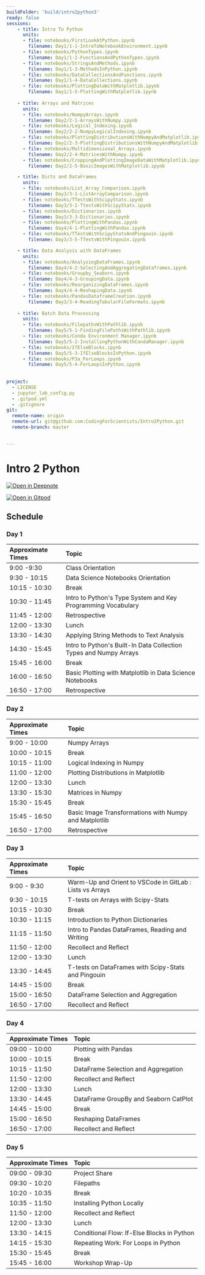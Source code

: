 ```yaml
---
buildFolder: 'build/intro2python3'
ready: false
sessions:
    - title: Intro To Python
      units:
      - file: notebooks/FirstLookAtPython.ipynb
        filename: Day1/1-1-IntroToNotebookEnvironment.ipynb
      - file: notebooks/PythonTypes.ipynb
        filename: Day1/1-2-FunctionsAndPythonTypes.ipynb
      - file: notebooks/StringsAndMethods.ipynb
        filename: Day1/1-3-MethodsInPython.ipynb        
      - file: notebooks/DataCollectionsAndFunctions.ipynb
        filename: Day1/1-4-DataCollections.ipynb
      - file: notebooks/PlottingDataWithMatplotlib.ipynb
        filename: Day1/1-5-PlottingWithMatplotlib.ipynb
    
    - title: Arrays and Matrices
      units:
      - file: notebooks/NumpyArrays.ipynb
        filename: Day2/2-1-ArraysWithNumpy.ipynb
      - file: notebooks/Logical_Indexing.ipynb
        filename: Day2/2-2-NumpyLogicalIndexing.ipynb
      - file: notebooks/PlottingDistributionsWithNumpyAndMatplotlib.ipynb
        filename: Day2/2-3-PlottingDistributionsWithNumpyAndMatplotlib.ipynb
      - file: notebooks/Multidimensional_Arrays.ipynb
        filename: Day2/2-4-MatricesWithNumpy.ipynb
      - file: notebooks/CroppingAndPlottingImageDataWithMatplotlib.ipynb
        filename: Day2/2-5-BasicImagesWithMatplotlib.ipynb

    - title: Dicts and DataFrames
      units:
      - file: notebooks/List_Array_Comparison.ipynb
        filename: Day3/3-1-ListArrayComparison.ipynb
      - file: notebooks/TTestsWithScipyStats.ipynb
        filename: Day3/3-2-TtestsWithScipyStats.ipynb
      - file: notebooks/Dictionaries.ipynb
        filename: Day3/3-3-Dictionaries.ipynb
      - file: notebooks/PlottingWithPandas.ipynb
        filename: Day4/4-1-PlottingWithPandas.ipynb
      - file: notebooks/TTestsWithScipyStatsAndPingouin.ipynb
        filename: Day3/3-5-TTestsWithPingouin.ipynb

    - title: Data Analysis with DataFrames
      units:
      - file: notebooks/AnalyzingDataFrames.ipynb
        filename: Day4/4-2-SelectingAndAggregatingDataframes.ipynb
      - file: notebooks/Groupby_Seaborn.ipynb
        filename: Day4/4-3-GroupingData.ipynb
      - file: notebooks/ReorganizingDataFrames.ipynb
        filename: Day4/4-4-ReshapingData.ipynb
      - file: notebooks/PandasDataframeCreation.ipynb
        filename: Day3/3-4-ReadingTabularFileFormats.ipynb
    
    - title: Batch Data Processing
      units:
      - file: notebooks/FilepathsWithPathlib.ipynb
        filename: Day5/5-1-FindingFilePathsWithPathlib.ipynb
      - file: notebooks/Conda Environment Manager.ipynb
        filename: Day5/5-2-InstallingPythonWithCondaManager.ipynb
      - file: notebooks/IfElseBlocks.ipynb
        filename: Day5/5-3-IfElseBlocksInPython.ipynb
      - file: notebooks/P3a_ForLoops.ipynb
        filename: Day5/5-4-ForLoopsInPython.ipynb
      
      
project:
  - LICENSE
  - jupyter_lab_config.py
  - .gitpod.yml
  - .gitignore
git:
  remote-name: origin
  remote-url: git@github.com:CodingForScientists/Intro2Python.git
  remote-branch: master
  

---
```



# Intro 2 Python

[![Open in Deepnote](https://deepnote.com/buttons/launch-in-deepnote-small.svg)](https://www.deepnote.com/launch?template=data-science&url=https://github.com/CodingForScientists/Intro2Python)

[![Open in Gitpod](https://gitpod.io/button/open-in-gitpod.svg)](https://gitpod.io/#https://github.com/CodingForScientists/Intro2Python)

## Schedule

### Day 1

| Approximate Times | Topic |
| :--  | :--   |
| 9:00 -9:30 | Class Orientation |
| 9:30 - 10:15 | Data Science Notebooks Orientation |
| 10:15 - 10:30 | Break |
| 10:30 - 11:45 | Intro to Python's Type System and Key Programming Vocabulary |
| 11:45 - 12:00 | Retrospective |
| 12:00 - 13:30 | Lunch |
| 13:30 - 14:30 | Applying String Methods to Text Analysis |
| 14:30 - 15:45 | Intro to Python's Built-In Data Collection Types and Numpy Arrays |
| 15:45 - 16:00 | Break |
| 16:00 - 16:50 | Basic Plotting with Matplotlib in Data Science Notebooks |
| 16:50 - 17:00 | Retrospective |


### Day 2

| Approximate Times | Topic                                                     |
| :--               | :--                                                       |
| 9:00 - 10:00      | Numpy Arrays                                              |
| 10:00 - 10:15     | Break                                                     |
| 10:15 - 11:00     | Logical Indexing in Numpy                                 |
| 11:00 - 12:00     | Plotting Distributions in Matplotlib                      |
| 12:00 - 13:30     | Lunch                                                     |
| 13:30 - 15:30     | Matrices in Numpy                                         |
| 15:30 - 15:45     | Break                                                     |
| 15:45 - 16:50     | Basic Image Transformations with Numpy and Matplotlib     |
| 16:50 - 17:00     | Retrospective |


### Day 3

| Approximate Times | Topic                                                     |
| :--               | :--                                                       |
| 9:00 - 9:30       | Warm-Up and Orient to VSCode in GitLab : Lists vs Arrays  |
| 9:30 - 10:15      | T-tests on Arrays with Scipy-Stats                        |
| 10:15 - 10:30     | Break                                                     |
| 10:30 - 11:15     | Introduction to Python Dictionaries                       |
| 11:15 - 11:50     | Intro to Pandas DataFrames, Reading and Writing           |
| 11:50 - 12:00     | Recollect and Reflect                                     |
| 12:00 - 13:30     | Lunch                                                     |
| 13:30 - 14:45     | T-tests on DataFrames with Scipy-Stats and Pingouin       |
| 14:45 - 15:00     | Break                                                     |
| 15:00 - 16:50     | DataFrame Selection and Aggregation                       |
| 16:50 - 17:00     | Recollect and Reflect                                     |


### Day 4

| Approximate Times | Topic                                                     |
| :--               | :--                                                       |
| 09:00 - 10:00     | Plotting with Pandas                                      |
| 10:00 - 10:15     | Break                                                     |
| 10:15 - 11:50     | DataFrame Selection and Aggregation                       |
| 11:50 - 12:00     | Recollect and Reflect                                     |
| 12:00 - 13:30     | Lunch                                                     |
| 13:30 - 14:45     | DataFrame GroupBy and Seaborn CatPlot                     |
| 14:45 - 15:00     | Break                                                     |
| 15:00 - 16:50     | Reshaping DataFrames                                      |
| 16:50 - 17:00     | Recollect and Reflect                                     |


### Day 5

| Approximate Times | Topic                                                     |
| :--               | :--                                                       |
| 09:00 - 09:30     | Project Share                                             |
| 09:30 - 10:20     | Filepaths                                                 |
| 10:20 - 10:35     | Break                                                     |
| 10:35 - 11:50     | Installing Python Locally                                 | 
| 11:50 - 12:00     | Recollect and Reflect                                     |
| 12:00 - 13:30     | Lunch                                                     |
| 13:30 - 14:15     | Conditional Flow: If-Else Blocks in Python                |
| 14:15 - 15:30     | Repeating Work: For Loops in Python                       |
| 15:30 - 15:45     | Break                                                    |
| 15:45 - 16:00     | Workshop Wrap-Up |